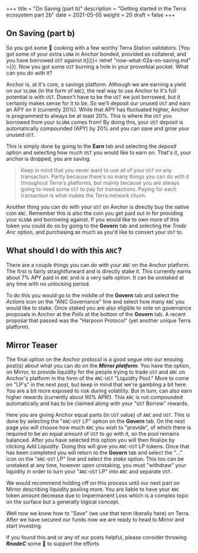 +++ title = "On Saving (part b)" description = "Getting started in the Terra ecosystem part 2b" date = 2021-05-05 weight = 20 draft = false +++

## On Saving (part b)

So you got some 🥩 cooking with a few worthy Terra Station validators. [You got some of your extra `LUNA` in Anchor bonded, provided as collateral, and you have borrowed `UST` against it]({{< relref "now-what-02a-on-saving.md" >}}).  Now you got some `UST` burning a hole in your proverbial pocket.  What can you do with it?

Anchor is, at it's core, a savings platform.  Although we are earning a yield on our `bLUNA` (in the form of `ANC`), the real way to use Anchor to it's full potential is with `UST`.  Doesn't have to be the `UST` we just borrowed, but it certainly makes sense for it to be.  So we'll deposit our unused `UST` and earn an APY on it (currently 20%).  While that APY has fluctuated higher, Anchor is programmed to always be at least 20%.  This is where the `UST` you borrowed from your `bLUNA` comes from!  By doing this, your `UST` deposit is automatically compounded (APY) by 20% and you can save and grow your unused `UST`. 

This is simply done by going to the **Earn** tab and selecting the *deposit* option and selecting how much `UST` you would like to earn on.  That's it, your anchor is dropped, you are saving.  

> Keep in mind that you never want to use all of your `UST` on any transaction. Partly because there's so many things you can do with it throughout Terra's platforms, but mainly because you are always going to need some `UST` to pay for transactions. Paying for each transaction is what makes the Terra network churn.

Another thing you can do with your `UST` on Anchor is directly buy the native coin `ANC`. Remember this is also the coin you get paid out in for providing your `bLUNA` and borrowing against.  If you would like to own more of this token you could do so by going to the **Govern** tab and selecting the *Trade Anc* option, and purchasing as much as you'd like to convert your `UST` to.  

## What should I do with this `ANC`?

There are a couple things you can do with your `ANC` on the Anchor platform. The first is fairly straightforward and is directly stake it.  This currently earns about 7% APY paid in `ANC` and is a very safe option. It can be unstaked at any time with no unlocking period. 

To do this you would go to the middle of the **Govern** tab and select the *Actions* icon on the "ANC Governance" line and select how many `ANC` you would like to stake.  Once staked you are also eligible to vote on governance proposals in Anchor at the *Polls* at the bottom of the **Govern** tab.  A recent proposal that passed was the "Harpoon Protocol" (yet another unique Terra platform).  

## Mirror Teaser

The final option on the Anchor protocol is a good segue into our ensuing post(s) about what you can do on the ***Mirror platform***.  You have the option, on Mirror, to provide liquidity for the people trying to trade `UST` and `ANC` on Anchor's platform in the form of the `ANC`-`UST` "Liquidity Pool."  More to come on "LP's" in the next post, but keep in mind that we're gambling a bit here.  You are a bit more exposed to risk during volatility.  But in turn, can also earn higher rewards (currently about 90% APR!).  This `ANC` is not compounded automatically and has to be claimed along with your "`UST` Borrow" rewards. 

Here you are giving Anchor equal parts (in `UST` value) of `ANC` and `UST`. This is done by selecting the "`ANC`-`UST` LP" option on the **Govern** tab.  On the next page you will choose how much `ANC` you wish to "provide", of which there is required to be an equal amount of `UST` to go with it, so the pool remains balanced.  After you have selected this option you will then finalize by clicking *Add Liquidity*.  Doing this will give you `ANC`-`UST` LP tokens.  Once that has been completed you will return to the **Govern** tab and select the "..." icon on the "`ANC`-`UST` LP" line and select the *stake* option.  This too can be unstaked at any time, however upon unstaking, you must "withdraw" your liquidity in order to turn your "`ANC`-`UST` LP" into `ANC` and separate `UST`.

We would recommend holding off on this process until our next part on Mirror describing liquidity pooling more. You are liable to have your `ANC` token amount decrease due to Impermanent Loss which is a complex topic on the surface but a generally logical concept.

Well now we know how to "Save" (we use that term liberally here) on Terra. After we have secured our funds now we are ready to head to Mirror and start investing.  

If you found this and or any of our posts helpful, please consider throwing ***RnodeC*** some 🥩 to support the efforts
